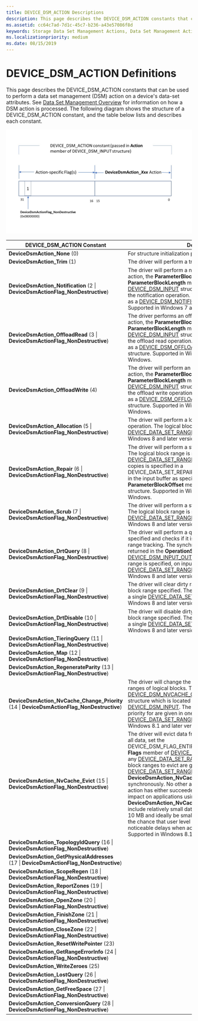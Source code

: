 ```yaml
---
title: DEVICE_DSM_ACTION Descriptions
description: This page describes the DEVICE_DSM_ACTION constants that can be used to perform a data set management (DSM) action on a device's data-set attributes.
ms.assetid: cc64c7ad-7d1c-45c7-b236-a43e57086f8d
keywords: Storage Data Set Management Actions, Data Set Management Actions, DSM Actions
ms.localizationpriority: medium
ms.date: 08/15/2019
---
```


# DEVICE_DSM_ACTION Definitions

This page describes the DEVICE_DSM_ACTION constants that can be used to perform a data set management (DSM) action on a device's data-set attributes. See [Data Set Management Overview](data-set-management-overview.md) for information on how a DSM action is processed. The following diagram shows the structure of a DEVICE_DSM_ACTION constant, and the table below lists and describes each constant.

![DEVICE_DSM_ACTION Constant](images/device_dsm_action_constant.jpg)

| DEVICE_DSM_ACTION Constant | Description |
| -------------------------- | ----------- |
| **DeviceDsmAction_None** (0) | For structure initialization purposes only. |
| **DeviceDsmAction_Trim** (1) | The driver will perform a trim operation. |
| **DeviceDsmAction_Notification** (2 \| **DeviceDsmActionFlag_NonDestructive**) | The driver will perform a notification operation. For this action, the **ParameterBlockOffset** and **ParameterBlockLength** members of the [DEVICE_DSM_INPUT](https://docs.microsoft.com/windows-hardware/drivers/ddi/content/ntddstor/ns-ntddstor-_device_manage_data_set_attributes) structure specify the parameters of the notification operation. These parameters are formatted as a [DEVICE_DSM_NOTIFICATION_PARAMETERS](https://docs.microsoft.com/windows-hardware/drivers/ddi/content/ntddstor/ns-ntddstor-_device_dsm_notification_parameters) structure. Supported in Windows 7 and later versions of Windows. |
| **DeviceDsmAction_OffloadRead** (3 \| **DeviceDsmActionFlag_NonDestructive**) | The driver performs an offload read operation. For this action, the **ParameterBlockOffset** and **ParameterBlockLength** members of the [DEVICE_DSM_INPUT](https://docs.microsoft.com/windows-hardware/drivers/ddi/content/ntddstor/ns-ntddstor-_device_manage_data_set_attributes) structure specify the parameters of the offload read operation. These parameters are formatted as a [DEVICE_DSM_OFFLOAD_READ_PARAMETERS](https://docs.microsoft.com/windows-hardware/drivers/ddi/content/ntddstor/ns-ntddstor-_device_dsm_offload_read_parameters) structure. Supported in Windows 8 and later versions of Windows. |
| **DeviceDsmAction_OffloadWrite** (4) | The driver will perform an offload write operation. For this action, the **ParameterBlockOffset** and **ParameterBlockLength** members of the [DEVICE_DSM_INPUT](https://docs.microsoft.com/windows-hardware/drivers/ddi/content/ntddstor/ns-ntddstor-_device_manage_data_set_attributes) structure specify the parameters of the offload write operation. These parameters are formatted as a [DEVICE_DSM_OFFLOAD_WRITE_PARAMETERS](https://docs.microsoft.com/windows-hardware/drivers/ddi/content/ntddstor/ns-ntddstor-_device_dsm_offload_write_parameters) structure. Supported in Windows 8 and later versions of Windows. |
| **DeviceDsmAction_Allocation** (5 \| **DeviceDsmActionFlag_NonDestructive**) | The driver will perform a logical block provisioning operation. The logical block range is specified in a single [DEVICE_DATA_SET_RANGE](https://docs.microsoft.com/windows-hardware/drivers/ddi/content/ntddstor/ns-ntddstor-_device_data_set_range) structure. Supported in Windows 8 and later versions of Windows. |
| **DeviceDsmAction_Repair** (6 \| **DeviceDsmActionFlag_NonDestructive**) | The driver will perform a storage spaces repair operation. The logical block range is specified in a single [DEVICE_DATA_SET_RANGE](https://docs.microsoft.com/windows-hardware/drivers/ddi/content/ntddstor/ns-ntddstor-_device_data_set_range) structure. The number of repair copies is specified in a DEVICE_DATA_SET_REPAIR_PARAMETERS structure located in the input buffer as specified by the **ParameterBlockOffset** member of the [DEVICE_DSM_INPUT](https://docs.microsoft.com/windows-hardware/drivers/ddi/content/ntddstor/ns-ntddstor-_device_manage_data_set_attributes) structure. Supported in Windows 8 and later versions of Windows. |
| **DeviceDsmAction_Scrub** (7 \| **DeviceDsmActionFlag_NonDestructive**) | The driver will perform a storage spaces scrub operation. The logical block range is specified in a single [DEVICE_DATA_SET_RANGE](https://docs.microsoft.com/windows-hardware/drivers/ddi/content/ntddstor/ns-ntddstor-_device_data_set_range) structure. Supported in Windows 8 and later versions of Windows. |
| **DeviceDsmAction_DrtQuery** (8 \| **DeviceDsmActionFlag_NonDestructive**) | The driver will perform a query for the logical block range specified and checks if it is included in storage spaces dirty range tracking. The synchronization status of the range is returned in the **OperationStatus** member of the [DEVICE_DSM_INPUT_OUTPUT](https://docs.microsoft.com/windows-hardware/drivers/ddi/content/ntddstor/ns-ntddstor-_device_manage_data_set_attributes_output) structure. The logical block range is specified, on input, in a single [DEVICE_DATA_SET_RANGE](https://docs.microsoft.com/windows-hardware/drivers/ddi/content/ntddstor/ns-ntddstor-_device_data_set_range) structure. Supported in Windows 8 and later versions of Windows. |
| **DeviceDsmAction_DrtClear** (9 \| **DeviceDsmActionFlag_NonDestructive**) | The driver will clear dirty range status for the for the logical block range specified. The logical block range is specified in a single [DEVICE_DATA_SET_RANGE](https://docs.microsoft.com/windows-hardware/drivers/ddi/content/ntddstor/ns-ntddstor-_device_data_set_range) structure. Supported in Windows 8 and later versions of Windows. |
| **DeviceDsmAction_DrtDisable** (10 \| **DeviceDsmActionFlag_NonDestructive**) | The driver will disable dirty range tracking for the logical block range specified. The logical block range is specified in a single [DEVICE_DATA_SET_RANGE](https://docs.microsoft.com/windows-hardware/drivers/ddi/content/ntddstor/ns-ntddstor-_device_data_set_range) structure. Supported in Windows 8 and later versions of Windows. |
| **DeviceDsmAction_TieringQuery** (11 \| **DeviceDsmActionFlag_NonDestructive**) |  |
| **DeviceDsmAction_Map** (12 \| **DeviceDsmActionFlag_NonDestructive**) |  |
| **DeviceDsmAction_RegenerateParity** (13 \| **DeviceDsmActionFlag_NonDestructive**) |  |
| **DeviceDsmAction_NvCache_Change_Priority** (14 \| **DeviceDsmActionFlag_NonDestructive**) | The driver will change the caching priority of specified ranges of logical blocks. The new target priority is set in a [DEVICE_DSM_NVCACHE_CHANGE_PRIORITY_PARAMETERS](https://docs.microsoft.com/windows-hardware/drivers/ddi/content/ntddstor/ns-ntddstor-_device_dsm_nvcache_change_priority_parameters) structure which is located at **ParameterBlockOffset** in [DEVICE_DSM_INPUT](https://docs.microsoft.com/windows-hardware/drivers/ddi/content/ntddstor/ns-ntddstor-_device_manage_data_set_attributes). The logical block ranges to change priority for are given in one or more [DEVICE_DATA_SET_RANGE](https://docs.microsoft.com/windows-hardware/drivers/ddi/content/ntddstor/ns-ntddstor-_device_data_set_range) structures. Supported in Windows 8.1 and later versions of Windows. |
| **DeviceDsmAction_NvCache_Evict** (15 \| **DeviceDsmActionFlag_NonDestructive**) | The driver will evict data from the caching medium. To evict all data, set the DEVICE_DSM_FLAG_ENTIRE_DATA_SET_RANGE flag in the **Flags** member of [DEVICE_DSM_INPUT](https://docs.microsoft.com/windows-hardware/drivers/ddi/content/ntddstor/ns-ntddstor-_device_manage_data_set_attributes) and do not include any [DEVICE_DATA_SET_RANGE](https://docs.microsoft.com/windows-hardware/drivers/ddi/content/ntddstor/ns-ntddstor-_device_data_set_range) structures. Specific logical block ranges to evict are given in one or more [DEVICE_DATA_SET_RANGE](https://docs.microsoft.com/windows-hardware/drivers/ddi/content/ntddstor/ns-ntddstor-_device_data_set_range) structures. The **DeviceDsmAction_NvCache_Evict** action is executed synchronously. No other actions are serviced until the evict action has either succeeded or failed. In order to limit its impact on applications using the device, each **DeviceDsmAction_NvCache_Evict** action issued should include relatively small data ranges. They should not exceed 10 MB and ideally be smaller than 2 MB. This will minimize the chance that user level applications will experience noticeable delays when accessing data on the device. Supported in Windows 8.1 and later versions of Windows. |
| **DeviceDsmAction_TopologyIdQuery** (16 \| **DeviceDsmActionFlag_NonDestructive**) |  |
| **DeviceDsmAction_GetPhysicalAddresses** (17 \| **DeviceDsmActionFlag_NonDestructive**) |  |
| **DeviceDsmAction_ScopeRegen** (18 \| **DeviceDsmActionFlag_NonDestructive**) |  |
| **DeviceDsmAction_ReportZones** (19 \| **DeviceDsmActionFlag_NonDestructive**) |  |
| **DeviceDsmAction_OpenZone** (20 \| **DeviceDsmActionFlag_NonDestructive**) |  |
| **DeviceDsmAction_FinishZone** (21 \| **DeviceDsmActionFlag_NonDestructive**) |  |
| **DeviceDsmAction_CloseZone** (22 \| **DeviceDsmActionFlag_NonDestructive**) |  |
| **DeviceDsmAction_ResetWritePointer** (23) |  |
| **DeviceDsmAction_GetRangeErrorInfo** (24 \| **DeviceDsmActionFlag_NonDestructive**) |  |
| **DeviceDsmAction_WriteZeroes** (25) |  |
| **DeviceDsmAction_LostQuery** (26 \| **DeviceDsmActionFlag_NonDestructive**) |  |
| **DeviceDsmAction_GetFreeSpace** (27 \| **DeviceDsmActionFlag_NonDestructive**) |  |
| **DeviceDsmAction_ConversionQuery** (28 \| **DeviceDsmActionFlag_NonDestructive**) |  |
